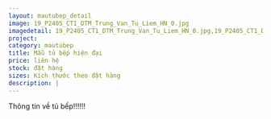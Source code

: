 ```yaml
---
layout: mautubep_detail
image: 19_P2405_CT1_DTM_Trung_Van_Tu_Liem_HN_0.jpg
imagedetail: 19_P2405_CT1_DTM_Trung_Van_Tu_Liem_HN_0.jpg,19_P2405_CT1_DTM_Trung_Van_Tu_Liem_HN_1.jpg,19_P2405_CT1_DTM_Trung_Van_Tu_Liem_HN_2.jpg,19_P2405_CT1_DTM_Trung_Van_Tu_Liem_HN_3.jpg
project:
category: mautubep
title: Mẫu tủ bếp hiện đại
price: liên hệ
stock: đặt hàng
sizes: Kích thước theo đặt hàng
description: |
---
```

Thông tin về tủ bếp!!!!!!